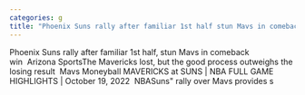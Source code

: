 ```yaml
---
categories: g
title: "Phoenix Suns rally after familiar 1st half stun Mavs in comeback win  Arizona Sports"
---
```

Phoenix Suns rally after familiar 1st half, stun Mavs in comeback win&nbsp;&nbsp;Arizona SportsThe Mavericks lost, but the good process outweighs the losing result&nbsp;&nbsp;Mavs Moneyball MAVERICKS at SUNS | NBA FULL GAME HIGHLIGHTS | October 19, 2022&nbsp;&nbsp;NBASuns" rally over Mavs provides s